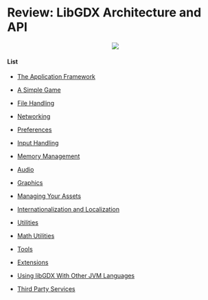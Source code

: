 <p align="center"><h1>Review: LibGDX Architecture and API</h1></p>

<div align="center"><img src="https://github.com/Gwoks/homework2/blob/master/img/image.png?raw=true" />
</div>

#### List

* [The Application Framework](applicationframework.md)

* [A Simple Game](asimplegame.md)

* [File Handling](filehandling.md)

* [Networking](networking.md)

* [Preferences](preferences.md)

* [Input Handling](inputhandling.md)

* [Memory Management](memorymanagement.md)

* [Audio](audio.md)

* [Graphics](graphics.md)

* [Managing Your Assets](manageyourassets.md)

* [Internationalization and Localization](i18nl10n.md)

* [Utilities](utilities.md)

* [Math Utilities](mathutilities.md)

* [Tools](toolss.md)

* [Extensions](extensions.md)

* [Using libGDX With Other JVM Languages](usingotherjvm.md)

* [Third Party Services](thirdparty.md)

